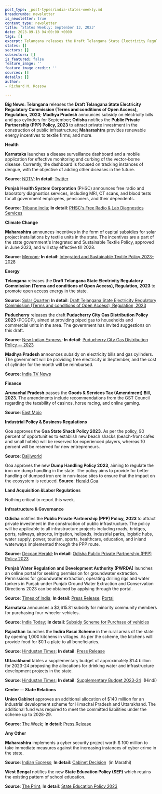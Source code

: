 ```yaml
---
post_type: _post-types/india-states-weekly.md
breadcrumbs: newsletter
is_newsletter: true
content_type: newsletter
title: 'States Weekly: September 13, 2023'
date: 2023-09-13 04:00:00 +0000
tags: []
excerpt: Telangana releases the Draft Telangana State Electricity Regulatory Commission (Terms and conditions of Open Access), Regulation, 2023; Madhya Pradesh announces subsidy on electricity bills and gas cylinders for September; Odisha notifies the Public Private Partnership (PPP) Policy, 2023 to attract private investment in the construction of public infrastructure; Maharashtra provides renewable energy incentives to textile firms; and more.
states: []
sectors: []
subsectors: []
is_featured: false
feature_image: ''
feature_image_credit: ''
sources: []
details: []
author:
- Richard M. Rossow

---
```


**Big News: Telangana** releases the **Draft Telangana State Electricity Regulatory Commission (Terms and conditions of Open Access), Regulation, 2023**; **Madhya Pradesh** announces subsidy on electricity bills and gas cylinders for September; **Odisha** notifies the **Public Private Partnership (PPP) Policy, 2023** to attract private investment in the construction of public infrastructure; **Maharashtra** provides renewable energy incentives to textile firms; and more.

**Health**

**Karnataka** launches a disease surveillance dashboard and a mobile application for effective monitoring and curbing of the vector-borne disease. Currently, the dashboard is focused on tracking instances of dengue, with the objective of adding other diseases in the future. 

**Source**: [NDTV](https://www.ndtv.com/bangalore-news/as-dengue-cases-rise-bengaluru-launches-surveillance-dashboard-mobile-app-4371221); **In detail**: [Twitter](https://twitter.com/dineshgrao/status/1700069595728785767)

**Punjab Health System Corporation** (PHSC) announces free radio and laboratory diagnostics services, including MRI, CT scans, and blood tests for all government employees, pensioners, and their dependents. 

**Source**: [Tribune India](https://www.tribuneindia.com/news/punjab/free-medical-tests-for-govt-staff-543156); **In detail**: [PHSC's Free Radio & Lab Diagnostics Services](https://smspunjab.in/wp-content/uploads/2023/09/Letter-Free-Cases.pdf)

**Climate Change**

**Maharashtra** announces incentives in the form of capital subsidies for solar project installations by textile units in the state. The incentives are a part of the state government's Integrated and Sustainable Textile Policy, approved in June 2023, and will stay effective till 2028. 

**Source**: [Mercom](https://www.mercomindia.com/maharashtra-incentives-textile-units-setting-up-solar-projects); **In detail**: [Integrated and Sustainable Textile Policy 2023-2028](https://cdnbbsr.s3waas.gov.in/s33937230de3c8041e4da6ac3246a888e8/uploads/2023/06/2023060749.pdf)

**Energy**

**Telangana** releases the **Draft Telangana State Electricity Regulatory Commission (Terms and conditions of Open Access), Regulation, 2023** to promote open access energy in the state. 

**Source**: [Solar Quarter](https://solarquarter.com/2023/09/07/telangana-state-electricity-regulatory-commission-introduces-draft-regulation-for-intra-state-open-access/); **In detail**: [Draft Telangana State Electricity Regulatory Commission (Terms and conditions of Open Access), Regulation, 2023](https://tserc.gov.in/file_upload/uploads/Regulations/Draft/2023/draftOAreg2023.pdf)

**Puducherry** releases the draft **Puducherry City Gas Distribution Policy 2023** (PCGDP), aimed at providing piped gas to households and commercial units in the area. The government has invited suggestions on this draft. 

**Source**: [New Indian Express](https://www.newindianexpress.com/states/tamil-nadu/2023/sep/07/puducherry-government-drafts-policy-for-natural-gas-distribution-2612380.html); **In detail**: [Puducherry City Gas Distribution Policy -- 2023](https://industry.py.gov.in./sites/default/files/draft-puducherry-city-gas-distribution-policy-2023.pdf)

**Madhya Pradesh** announces subsidy on electricity bills and gas cylinders. The government will be providing free electricity in September, and the cost of cylinder for the month will be reimbursed. 

**Source**: [India TV News](https://www.indiatvnews.com/madhya-pradesh/ahead-of-elections-shivraj-singh-chouhan-announces-subsidy-in-electricity-gas-cylinders-2023-08-31-889962)

**Finance**

**Arunachal Pradesh** passes the **Goods & Services Tax (Amendment) Bill, 2023**. The amendments include recommendations from the GST Council regarding the taxability of casinos, horse racing, and online gaming. 

**Source**: [East Mojo](https://www.eastmojo.com/arunachal-pradesh/2023/09/07/arunachal-assembly-passes-amended-gst-bill/)

**Industrial Policy & Business Regulations**

Goa approves the **Goa State Shack Policy 2023**. As per the policy, 90 percent of opportunities to establish new beach shacks (beach-front cafes and small hotels) will be reserved for experienced players, whereas 10 percent will be reserved for new entrepreneurs. 

**Source**: [Daijiworld](https://www.daijiworld.com/news/newsDisplay?newsID=1118517)

Goa approves the new **Dump Handling Policy 2023**, aiming to regulate the iron ore dump handling in the state. The policy aims to provide for better handling of dumped iron ore in non-lease sites to ensure that the impact on the ecosystem is reduced. **Source**: [Herald Goa](https://www.heraldgoa.in/Goa/State-Cabinet-approves-new-Dump-Handling-Policy-2023/210302)

**Land Acquisition &Labor Regulations**

Nothing critical to report this week.

**Infrastructure & Governance**

**Odisha** notifies the **Public Private Partnership (PPP) Policy, 2023** to attract private investment in the construction of public infrastructure. The policy will be applicable to all infrastructure projects including roads, bridges, ports, railways, airports, irrigation, helipads, industrial parks, logistic hubs, water supply, power, tourism, sports, healthcare, education, and inland waterways implemented through the PPP route. 

**Source**: [Deccan Herald](https://www.deccanherald.com/india/odisha/odisha-notifies-new-ppp-policy-to-attract-private-investment-in-public-infra-building-2675077); **In detail**: [Odisha Public Private Partnership (PPP) Policy 2023](https://cabinet.odisha.gov.in/UploadedDOC/41632_MEDIA_05%20Finance%2002.pdf)

**Punjab Water Regulation and Development Authority (PWRDA)** launches an online portal for seeking permission for groundwater extraction. Permissions for groundwater extraction, operating drilling rigs and water tankers in Punjab under Punjab Ground Water Extraction and Conservation Directions 2023 can be obtained by applying through the portal. 

**Source**: [Times of India](https://timesofindia.indiatimes.com/city/chandigarh/now-online-portal-for-govts-approval-to-extract-groundwater/articleshow/103451133.cms?from=mdr); **In detail**: [Press Release](http://diprpunjab.gov.in/?q=content/pwrda-launches-online-permission-portal-granting-permissions-groundwater-extraction); [Portal](https://pwrda.punjab.gov.in)

**Karnataka** announces a $3,615.81 subsidy for minority community members for purchasing four-wheeler vehicles. 

**Source**: [India Today](https://www.indiatoday.in/india/story/karnataka-offers-rs-3-lakh-subsidy-to-minority-community-members-on-vehicle-purchase-2433126-2023-09-08); **In detail**: [Subsidy Scheme for Purchase of vehicles](https://kmdc.karnataka.gov.in/23/subsidy-/en)

**Rajasthan** launches the **Indira Rasoi Scheme** in the rural areas of the state by opening 1,000 kitchens in villages. As per the scheme, the kitchens will provide food for $0.1 a plate to all beneficiaries. 

**Source**: [Hindustan Times](https://www.hindustantimes.com/india-news/rajasthan-to-open-1k-kitchens-in-villages-provide-meals-at-8-says-gehlot-101694285026273.html); **In detail**: [Press Release](https://cmo.rajasthan.gov.in/pressreleasedetail/122145)

**Uttarakhand** tables a supplementary budget of approximately $1.4 billion for 2023-24 proposing the allocations for drinking water and infrastructure development projects in the state. 

**Source**: [Hindustan Times](https://www.hindustantimes.com/cities/dehradun-news/uttarakhand-assembly-tables-supplementary-budget-of-rs-11-321-crore-101694010436638.html); **In detail**: [Supplementary Budget 2023-24](https://budget.uk.gov.in/files/_%E0%A4%86%E0%A4%AF_%E0%A4%B5%E0%A5%8D%E0%A4%AF%E0%A4%AF%E0%A4%95_2023-24_1.pdf)  (Hindi)

**Center -- State Relations**

**Union Cabinet** approves an additional allocation of $140 million for an industrial development scheme for Himachal Pradesh and Uttarakhand. The additional fund was required to meet the committed liabilities under the scheme up to 2028-29. 

**Source**: [The Week](https://www.theweek.in/wire-updates/business/2023/09/06/del46-cab-ld-industry-incentive.html); **In detail**: [Press Release](https://pib.gov.in/PressReleasePage.aspx?PRID=1955110)

**Any Other**

**Maharashtra** implements a cyber security project worth $ 100 million to take immediate measures against the increasing instances of cyber crime in the state. 

**Source**: [Indian Express](https://indianexpress.com/article/cities/mumbai/maharashtra-to-implement-cyber-security-project-at-rs-837-crore-8928065/); **In detail**: [Cabinet Decision](https://www.maharashtra.gov.in/Upload/PDF/Cabinet%20Decisions_06_09_2023_Meeting_No_46.pdf)  (in Marathi)

**West Bengal** notifies the new **State Education Policy (SEP)** which retains the existing pattern of school education. 

**Source**: [The Print](https://theprint.in/india/west-bengal-education-dep-notifies-new-state-education-policy/1755483/); **In detail**: [State Education Policy 2023](https://banglaruchchashiksha.wb.gov.in/uploads/webmaster/2a5c6be7f94b451a8fde379a9af00b6d.pdf)
